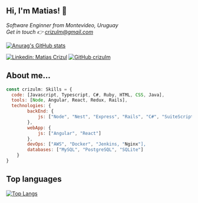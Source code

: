 <h2> Hi, I'm Matias! 👋</h2>
<p><em>Software Enginner from Montevideo, Uruguay </br>Get in touch 👉 <a href="mailto:crizulm@gmail.com" target="_blank">crizulm@gmail.com</a></em></p>

[![Anurag's GitHub stats](https://github-readme-stats.vercel.app/api/?username=crizulm&count_private=true&show_icons=true&title_color=fff&icon_color=79ff97&text_color=9f9f9f&bg_color=151515)](https://github.com/anuraghazra/github-readme-stats)

[![Linkedin: Matias Crizul](https://img.shields.io/badge/-matiascrizul-blue?style=flat-square&logo=Linkedin&logoColor=white&link=https://www.linkedin.com/in/matiascrizul/)](https://www.linkedin.com/in/matiascrizul/)
[![GitHub crizulm](https://img.shields.io/github/followers/crizulm?label=follow&style=social)](https://github.com/crizulm)

## About me...  

```javascript
const crizulm: Skills = {
  code: [Javascript, Typescript, C#, Ruby, HTML, CSS, Java],
  tools: [Node, Angular, React, Redux, Rails],
  technologies: {
        backEnd: {
            js: ["Node", "Nest", "Express", "Rails", "C#", "SuiteScript"]
        },
        webApp: {
            js: ["Angular", "React"]
        },
        devOps: ["AWS", "Docker", "Jenkins, "Nginx"],
        databases: ["MySQL", "PostgreSQL", "SQLite"]
    }
}
```

## Top languages

[![Top Langs](https://github-readme-stats.vercel.app/api/top-langs/?username=crizulm&layout=compact&langs_count=8&title_color=fff&icon_color=79ff97&text_color=9f9f9f&bg_color=151515)](https://github.com/anuraghazra/github-readme-stats)
